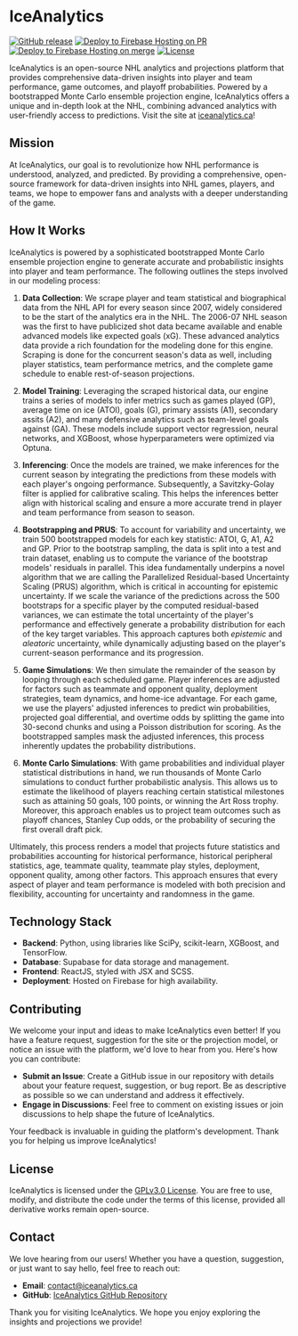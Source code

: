 # IceAnalytics

[![GitHub release](https://img.shields.io/github/v/release/andrewderango/IceAnalytics.svg)](https://github.com/andrewderango/IceAnalytics/releases)
[![Deploy to Firebase Hosting on PR](https://github.com/andrewderango/IceAnalytics/actions/workflows/firebase-hosting-pull-request.yml/badge.svg)](https://github.com/andrewderango/IceAnalytics/actions/workflows/firebase-hosting-pull-request.yml)
[![Deploy to Firebase Hosting on merge](https://github.com/andrewderango/IceAnalytics/actions/workflows/firebase-hosting-merge.yml/badge.svg)](https://github.com/andrewderango/IceAnalytics/actions/workflows/firebase-hosting-merge.yml)
[![License](https://img.shields.io/badge/license-GPLv3.0-blue.svg)](https://opensource.org/license/gpl-3-0)

IceAnalytics is an open-source NHL analytics and projections platform that provides comprehensive data-driven insights into player and team performance, game outcomes, and playoff probabilities. Powered by a bootstrapped Monte Carlo ensemble projection engine, IceAnalytics offers a unique and in-depth look at the NHL, combining advanced analytics with user-friendly access to predictions. Visit the site at [iceanalytics.ca](https://iceanalytics.ca)!

## Mission

At IceAnalytics, our goal is to revolutionize how NHL performance is understood, analyzed, and predicted. By providing a comprehensive, open-source framework for data-driven insights into NHL games, players, and teams, we hope to empower fans and analysts with a deeper understanding of the game.

## How It Works

IceAnalytics is powered by a sophisticated bootstrapped Monte Carlo ensemble projection engine to generate accurate and probabilistic insights into player and team performance. The following outlines the steps involved in our modeling process:

1. **Data Collection**: We scrape player and team statistical and biographical data from the NHL API for every season since 2007, widely considered to be the start of the analytics era in the NHL. The 2006-07 NHL season was the first to have publicized shot data became available and enable advanced models like expected goals (xG). These advanced analytics data provide a rich foundation for the modeling done for this engine. Scraping is done for the concurrent season's data as well, including player statistics, team performance metrics, and the complete game schedule to enable rest-of-season projections.

2. **Model Training**: Leveraging the scraped historical data, our engine trains a series of models to infer metrics such as games played (GP), average time on ice (ATOI), goals (G), primary assists (A1), secondary assits (A2), and many defensive analytics such as team-level goals against (GA). These models include support vector regression, neural networks, and XGBoost, whose hyperparameters were optimized via Optuna.

3. **Inferencing**: Once the models are trained, we make inferences for the current season by integrating the predictions from these models with each player's ongoing performance. Subsequently, a Savitzky-Golay filter is applied for calibrative scaling. This helps the inferences better align with historical scaling and ensure a more accurate trend in player and team performance from season to season.

4. **Bootstrapping and PRUS**: To account for variability and uncertainty, we train 500 bootstrapped models for each key statistic: ATOI, G, A1, A2 and GP. Prior to the bootstrap sampling, the data is split into a test and train dataset, enabling us to compute the variance of the bootstrap models' residuals in parallel. This idea fundamentally underpins a novel algorithm that we are calling the Parallelized Residual-based Uncertainty Scaling (PRUS) algorithm, which is critical in accounting for epistemic uncertainty. If we scale the variance of the predictions across the 500 bootstraps for a specific player by the computed residual-based variances, we can estimate the total uncertainty of the player's performance and effectively generate a probability distribution for each of the key target variables. This approach captures both *epistemic* and *aleatoric* uncertainty, while dynamically adjusting based on the player's current-season performance and its progression.

5. **Game Simulations**: We then simulate the remainder of the season by looping through each scheduled game. Player inferences are adjusted for factors such as teammate and opponent quality, deployment strategies, team dynamics, and home-ice advantage. For each game, we use the players' adjusted inferences to predict win probabilities, projected goal differential, and overtime odds by splitting the game into 30-second chunks and using a Poisson distribution for scoring. As the bootstrapped samples mask the adjusted inferences, this process inherently updates the probability distributions.

6. **Monte Carlo Simulations**: With game probabilities and individual player statistical distributions in hand, we run thousands of Monte Carlo simulations to conduct further probabilistic analysis. This allows us to estimate the likelihood of players reaching certain statistical milestones such as attaining 50 goals, 100 points, or winning the Art Ross trophy. Moreover, this approach enables us to project team outcomes such as playoff chances, Stanley Cup odds, or the probability of securing the first overall draft pick.

Ultimately, this process renders a model that projects future statistics and probabilities accounting for historical performance, historical peripheral statistics, age, teammate quality, teammate play styles, deployment, opponent quality, among other factors. This approach ensures that every aspect of player and team performance is modeled with both precision and flexibility, accounting for uncertainty and randomness in the game.

## Technology Stack
- **Backend**: Python, using libraries like SciPy, scikit-learn, XGBoost, and TensorFlow.
- **Database**: Supabase for data storage and management.
- **Frontend**: ReactJS, styled with JSX and SCSS.
- **Deployment**: Hosted on Firebase for high availability.

## Contributing

We welcome your input and ideas to make IceAnalytics even better! If you have a feature request, suggestion for the site or the projection model, or notice an issue with the platform, we'd love to hear from you. Here's how you can contribute:

- **Submit an Issue**: Create a GitHub issue in our repository with details about your feature request, suggestion, or bug report. Be as descriptive as possible so we can understand and address it effectively.
- **Engage in Discussions**: Feel free to comment on existing issues or join discussions to help shape the future of IceAnalytics.

Your feedback is invaluable in guiding the platform's development. Thank you for helping us improve IceAnalytics!

## License

IceAnalytics is licensed under the [GPLv3.0 License](LICENSE). You are free to use, modify, and distribute the code under the terms of this license, provided all derivative works remain open-source.

## Contact

We love hearing from our users! Whether you have a question, suggestion, or just want to say hello, feel free to reach out:

- **Email**: contact@iceanalytics.ca
- **GitHub**: [IceAnalytics GitHub Repository](https://github.com/andrewderango/IceAnalytics)

Thank you for visiting IceAnalytics. We hope you enjoy exploring the insights and projections we provide!
